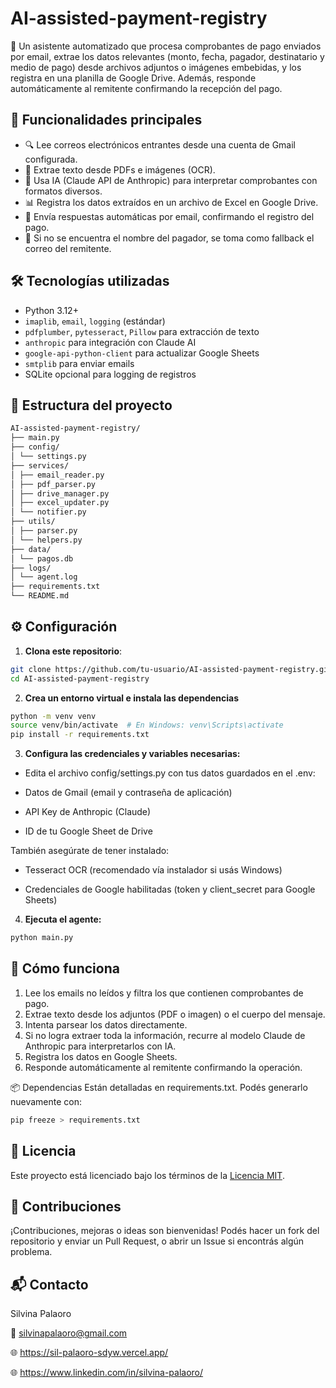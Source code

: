 # AI-assisted-payment-registry

🎯 Un asistente automatizado que procesa comprobantes de pago enviados por email, extrae los datos relevantes (monto, fecha, pagador, destinatario y medio de pago) desde archivos adjuntos o imágenes embebidas, y los registra en una planilla de Google Drive. Además, responde automáticamente al remitente confirmando la recepción del pago.

## 📌 Funcionalidades principales

- 🔍 Lee correos electrónicos entrantes desde una cuenta de Gmail configurada.
- 📎 Extrae texto desde PDFs e imágenes (OCR).
- 🤖 Usa IA (Claude API de Anthropic) para interpretar comprobantes con formatos diversos.
- 📊 Registra los datos extraídos en un archivo de Excel en Google Drive.
- 📧 Envía respuestas automáticas por email, confirmando el registro del pago.
- 🧠 Si no se encuentra el nombre del pagador, se toma como fallback el correo del remitente.

## 🛠️ Tecnologías utilizadas

- Python 3.12+
- `imaplib`, `email`, `logging` (estándar)
- `pdfplumber`, `pytesseract`, `Pillow` para extracción de texto
- `anthropic` para integración con Claude AI
- `google-api-python-client` para actualizar Google Sheets
- `smtplib` para enviar emails
- SQLite opcional para logging de registros

## 🧱 Estructura del proyecto

```bash
AI-assisted-payment-registry/
├── main.py
├── config/
│ └── settings.py
├── services/
│ ├── email_reader.py
│ ├── pdf_parser.py
│ ├── drive_manager.py
│ ├── excel_updater.py
│ └── notifier.py
├── utils/
│ ├── parser.py
│ └── helpers.py
├── data/
│ └── pagos.db
├── logs/
│ └── agent.log
├── requirements.txt
└── README.md
```

## ⚙️ Configuración

1. **Clona este repositorio**:

```bash
git clone https://github.com/tu-usuario/AI-assisted-payment-registry.git
cd AI-assisted-payment-registry
```

2. **Crea un entorno virtual e instala las dependencias**

```bash
python -m venv venv
source venv/bin/activate  # En Windows: venv\Scripts\activate
pip install -r requirements.txt
```


3. **Configura las credenciales y variables necesarias:**


- Edita el archivo config/settings.py con tus datos guardados en el .env:

- Datos de Gmail (email y contraseña de aplicación)

- API Key de Anthropic (Claude)

- ID de tu Google Sheet de Drive



También asegúrate de tener instalado:


- Tesseract OCR (recomendado vía instalador si usás Windows)

- Credenciales de Google habilitadas (token y client_secret para Google Sheets)


4. **Ejecuta el agente:**


```bash
python main.py
```


## 🧠 **Cómo funciona**

1. Lee los emails no leídos y filtra los que contienen comprobantes de pago.
2. Extrae texto desde los adjuntos (PDF o imagen) o el cuerpo del mensaje.
3. Intenta parsear los datos directamente.
4. Si no logra extraer toda la información, recurre al modelo Claude de Anthropic para interpretarlos con IA.
5. Registra los datos en Google Sheets.
6. Responde automáticamente al remitente confirmando la operación.


📦 Dependencias
Están detalladas en requirements.txt. Podés generarlo nuevamente con:

```bash
pip freeze > requirements.txt

```


## 📝 Licencia

Este proyecto está licenciado bajo los términos de la [Licencia MIT](LICENSE).


## 🤝 Contribuciones
¡Contribuciones, mejoras o ideas son bienvenidas! Podés hacer un fork del repositorio y enviar un Pull Request, o abrir un Issue si encontrás algún problema.


## 📬 Contacto

Silvina Palaoro

📧 silvinapalaoro@gmail.com

🌐 https://sil-palaoro-sdyw.vercel.app/

🌐 https://www.linkedin.com/in/silvina-palaoro/

